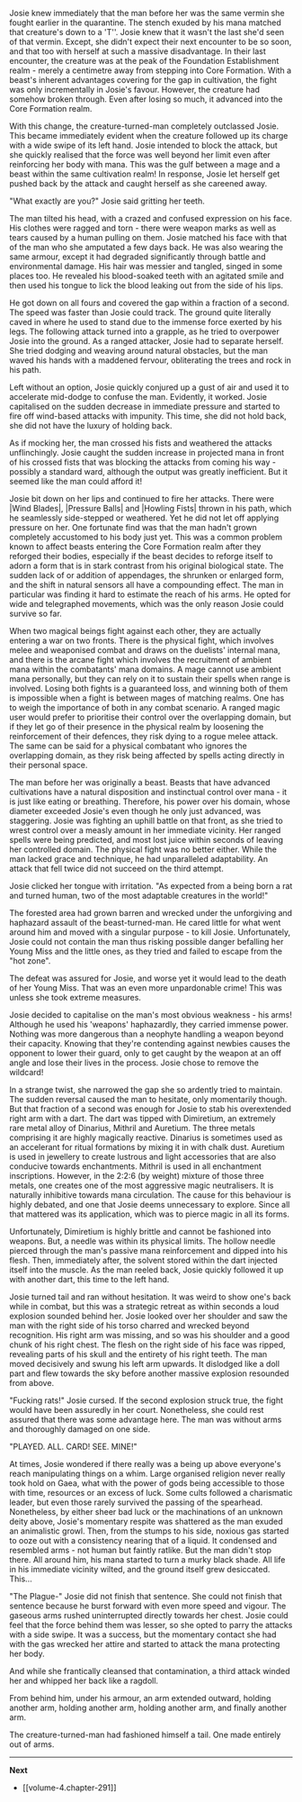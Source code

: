 
Josie knew immediately that the man before her was the same vermin she fought earlier in the quarantine. The stench exuded by his mana matched that creature's down to a 'T''. Josie knew that it wasn't the last she'd seen of that vermin. Except, she didn't expect their next encounter to be so soon, and that too with herself at such a massive disadvantage. In their last encounter, the creature was at the peak of the Foundation Establishment realm - merely a centimetre away from stepping into Core Formation. With a beast's inherent advantages covering for the gap in cultivation, the fight was only incrementally in Josie's favour. However, the creature had somehow broken through. Even after losing so much, it advanced into the Core Formation realm.

With this change, the creature-turned-man completely outclassed Josie. This became immediately evident when the creature followed up its charge with a wide swipe of its left hand. Josie intended to block the attack, but she quickly realised that the force was well beyond her limit even after reinforcing her body with mana. This was the gulf between a mage and a beast within the same cultivation realm! In response, Josie let herself get pushed back by the attack and caught herself as she careened away.

"What exactly are you?" Josie said gritting her teeth.

The man tilted his head, with a crazed and confused expression on his face. His clothes were ragged and torn - there were weapon marks as well as tears caused by a human pulling on them. Josie matched his face with that of the man who she amputated a few days back. He was also wearing the same armour, except it had degraded significantly through battle and environmental damage. His hair was messier and tangled, singed in some places too. He revealed his blood-soaked teeth with an agitated smile and then used his tongue to lick the blood leaking out from the side of his lips.

He got down on all fours and covered the gap within a fraction of a second. The speed was faster than Josie could track. The ground quite literally caved in where he used to stand due to the immense force exerted by his legs. The following attack turned into a grapple, as he tried to overpower Josie into the ground. As a ranged attacker, Josie had to separate herself. She tried dodging and weaving around natural obstacles, but the man waved his hands with a maddened fervour, obliterating the trees and rock in his path.

Left without an option, Josie quickly conjured up a gust of air and used it to accelerate mid-dodge to confuse the man. Evidently, it worked. Josie capitalised on the sudden decrease in immediate pressure and started to fire off wind-based attacks with impunity. This time, she did not hold back, she did not have the luxury of holding back.

As if mocking her, the man crossed his fists and weathered the attacks unflinchingly. Josie caught the sudden increase in projected mana in front of his crossed fists that was blocking the attacks from coming his way - possibly a standard ward, although the output was greatly inefficient. But it seemed like the man could afford it!

Josie bit down on her lips and continued to fire her attacks. There were |Wind Blades|, |Pressure Balls| and |Howling Fists| thrown in his path, which he seamlessly side-stepped or weathered. Yet he did not let off applying pressure on her. One fortunate find was that the man hadn't grown completely accustomed to his body just yet. This was a common problem known to affect beasts entering the Core Formation realm after they reforged their bodies, especially if the beast decides to reforge itself to adorn a form that is in stark contrast from his original biological state. The sudden lack of or addition of appendages, the shrunken or enlarged form, and the shift in natural sensors all have a compounding effect. The man in particular was finding it hard to estimate the reach of his arms. He opted for wide and telegraphed movements, which was the only reason Josie could survive so far.

When two magical beings fight against each other, they are actually entering a war on two fronts. There is the physical fight, which involves melee and weaponised combat and draws on the duelists' internal mana, and there is the arcane fight which involves the recruitment of ambient mana within the combatants' mana domains. A mage cannot use ambient mana personally, but they can rely on it to sustain their spells when range is involved. Losing both fights is a guaranteed loss, and winning both of them is impossible when a fight is between mages of matching realms. One has to weigh the importance of both in any combat scenario. A ranged magic user would prefer to prioritise their control over the overlapping domain, but if they let go of their presence in the physical realm by loosening the reinforcement of their defences, they risk dying to a rogue melee attack. The same can be said for a physical combatant who ignores the overlapping domain, as they risk being affected by spells acting directly in their personal space.

The man before her was originally a beast. Beasts that have advanced cultivations have a natural disposition and instinctual control over mana - it is just like eating or breathing. Therefore, his power over his domain, whose diameter exceeded Josie's even though he only just advanced, was staggering. Josie was fighting an uphill battle on that front, as she tried to wrest control over a measly amount in her immediate vicinity. Her ranged spells were being predicted, and most lost juice within seconds of leaving her controlled domain. The physical fight was no better either. While the man lacked grace and technique, he had unparalleled adaptability. An attack that fell twice did not succeed on the third attempt.

Josie clicked her tongue with irritation. "As expected from a being born a rat and turned human, two of the most adaptable creatures in the world!"

The forested area had grown barren and wrecked under the unforgiving and haphazard assault of the beast-turned-man. He cared little for what went around him and moved with a singular purpose - to kill Josie. Unfortunately, Josie could not contain the man thus risking possible danger befalling her Young Miss and the little ones, as they tried and failed to escape from the "hot zone".

The defeat was assured for Josie, and worse yet it would lead to the death of her Young Miss. That was an even more unpardonable crime! This was unless she took extreme measures.

Josie decided to capitalise on the man's most obvious weakness - his arms! Although he used his 'weapons' haphazardly, they carried immense power. Nothing was more dangerous than a neophyte handling a weapon beyond their capacity. Knowing that they're contending against newbies causes the opponent to lower their guard, only to get caught by the weapon at an off angle and lose their lives in the process. Josie chose to remove the wildcard!

In a strange twist, she narrowed the gap she so ardently tried to maintain. The sudden reversal caused the man to hesitate, only momentarily though. But that fraction of a second was enough for Josie to stab his overextended right arm with a dart. The dart was tipped with Dimiretium, an extremely rare metal alloy of Dinarius, Mithril and Auretium. The three metals comprising it are highly magically reactive. Dinarius is sometimes used as an accelerant for ritual formations by mixing it in with chalk dust. Auretium is used in jewellery to create lustrous and light accessories that are also conducive towards enchantments. Mithril is used in all enchantment inscriptions. However, in the 2:2:6 (by weight) mixture of those three metals, one creates one of the most aggressive magic neutralisers. It is naturally inhibitive towards mana circulation. The cause for this behaviour is highly debated, and one that Josie deems unnecessary to explore. Since all that mattered was its application, which was to pierce magic in all its forms.

Unfortunately, Dimiretium is highly brittle and cannot be fashioned into weapons. But, a needle was within its physical limits. The hollow needle pierced through the man's passive mana reinforcement and dipped into his flesh. Then, immediately after, the solvent stored within the dart injected itself into the muscle. As the man reeled back, Josie quickly followed it up with another dart, this time to the left hand.

Josie turned tail and ran without hesitation. It was weird to show one's back while in combat, but this was a strategic retreat as within seconds a loud explosion sounded behind her. Josie looked over her shoulder and saw the man with the right side of his torso charred and wrecked beyond recognition. His right arm was missing, and so was his shoulder and a good chunk of his right chest. The flesh on the right side of his face was ripped, revealing parts of his skull and the entirety of his right teeth. The man moved decisively and swung his left arm upwards. It dislodged like a doll part and flew towards the sky before another massive explosion resounded from above.

"Fucking rats!" Josie cursed. If the second explosion struck true, the fight would have been assuredly in her court. Nonetheless, she could rest assured that there was some advantage here. The man was without arms and thoroughly damaged on one side.

"PLAYED. ALL. CARD! SEE. MINE!"

At times, Josie wondered if there really was a being up above everyone's reach manipulating things on a whim. Large organised religion never really took hold on Gaea, what with the power of gods being accessible to those with time, resources or an excess of luck. Some cults followed a charismatic leader, but even those rarely survived the passing of the spearhead. Nonetheless, by either sheer bad luck or the machinations of an unknown deity above, Josie's momentary respite was shattered as the man exuded an animalistic growl. Then, from the stumps to his side, noxious gas started to ooze out with a consistency nearing that of a liquid. It condensed and resembled arms - not human but faintly ratlike. But the man didn't stop there. All around him, his mana started to turn a murky black shade. All life in his immediate vicinity wilted, and the ground itself grew desiccated. This...

"The Plague-" Josie did not finish that sentence. She could not finish that sentence because he burst forward with even more speed and vigour. The gaseous arms rushed uninterrupted directly towards her chest. Josie could feel that the force behind them was lesser, so she opted to parry the attacks with a side swipe. It was a success, but the momentary contact she had with the gas wrecked her attire and started to attack the mana protecting her body.

And while she frantically cleansed that contamination, a third attack winded her and whipped her back like a ragdoll.

From behind him, under his armour, an arm extended outward, holding another arm, holding another arm, holding another arm, and finally another arm.

The creature-turned-man had fashioned himself a tail. One made entirely out of arms.

____

**Next**
* [[volume-4.chapter-291]]